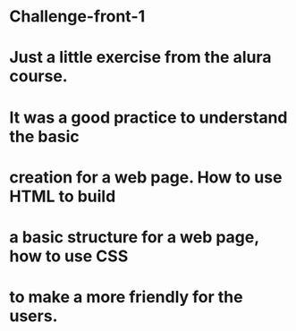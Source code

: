 # Challenge-front-1
# Just a little exercise from the alura course.
# It was a good practice to understand the basic 
# creation for a web page. How to use HTML to build 
# a basic  structure for a web page, how to use CSS 
# to make a more friendly for the users.
